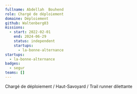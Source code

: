 ```yaml
---
fullname: Abdellah  Bouhend
role: Chargé de déploiement
domaine: Déploiement
github: Waltenberg03
missions:
  - start: 2022-02-01
    end: 2024-06-29
    status: independent
    startups:
      - la-bonne-alternance
startups:
  - la-bonne-alternance
badges:
  - segur
teams: []
---
```

Chargé de déploiement  / Haut-Savoyard / Trail runner dilettante